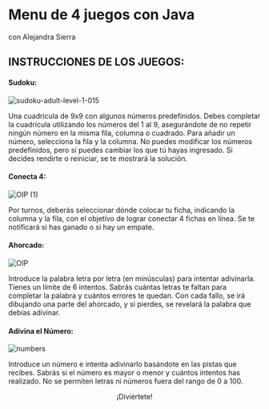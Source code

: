 # Menu de 4 juegos con Java
con Alejandra Sierra

## INSTRUCCIONES DE LOS JUEGOS:


#### Sudoku:

![sudoku-adult-level-1-015](https://github.com/user-attachments/assets/55a525cb-7920-4df8-8f22-7ff9b2e1154d)

Una cuadrícula de 9x9 con algunos números predefinidos. Debes completar la cuadrícula utilizando los números del 1 al 9, asegurándote de no repetir ningún número en la misma fila, columna o cuadrado. Para añadir un número, selecciona la fila y la columna. No puedes modificar los números predefinidos, pero sí puedes cambiar los que tú hayas ingresado. Si decides rendirte o reiniciar, se te mostrará la solución.


#### Conecta 4:

![OIP (1)](https://github.com/user-attachments/assets/2bdebcb9-ade5-4fa1-b20c-b9ad7a8ac1f8)

Por turnos, deberás seleccionar dónde colocar tu ficha, indicando la columna y la fila, con el objetivo de lograr conectar 4 fichas en línea. Se te notificará si has ganado o si hay un empate.


#### Ahorcado:

![OIP](https://github.com/user-attachments/assets/14fd3576-8987-43b3-9e57-d4914abdc463)

Introduce la palabra letra por letra (en minúsculas) para intentar adivinarla. Tienes un límite de 6 intentos. Sabrás cuántas letras te faltan para completar la palabra y cuántos errores te quedan. Con cada fallo, se irá dibujando una parte del ahorcado, y si pierdes, se revelará la palabra que debías adivinar.


#### Adivina el Número:

![numbers](https://github.com/user-attachments/assets/e0c9e456-1db6-4d11-b02b-661e2c29e835)

Introduce un número e intenta adivinarlo basándote en las pistas que recibes. Sabrás si el número es mayor o menor y cuántos intentos has realizado. No se permiten letras ni números fuera del rango de 0 a 100.


 <p align="center">¡Diviértete!
 </p> 
